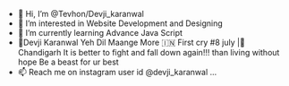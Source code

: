 - 👋 Hi, I’m @Tevhon/Devji_karanwal
- 👀 I’m interested in Website Development and Designing 
- 🌱 I’m currently learning Advance Java Script
- 💞️Devji Karanwal
    Yeh Dil Maange More 🇮🇳
    First cry #8 july |📍Chandigarh
    It is better to fight and fall down again!!! than living without hope Be a beast for ur best
- 📫 Reach me on instagram user id @devji_karanwal ...


<!---
Tevhon/Tevhon is a ✨ special ✨ repository because its `README.md` (this file) appears on your GitHub profile.
You can click the Preview link to take a look at your changes.
--->
